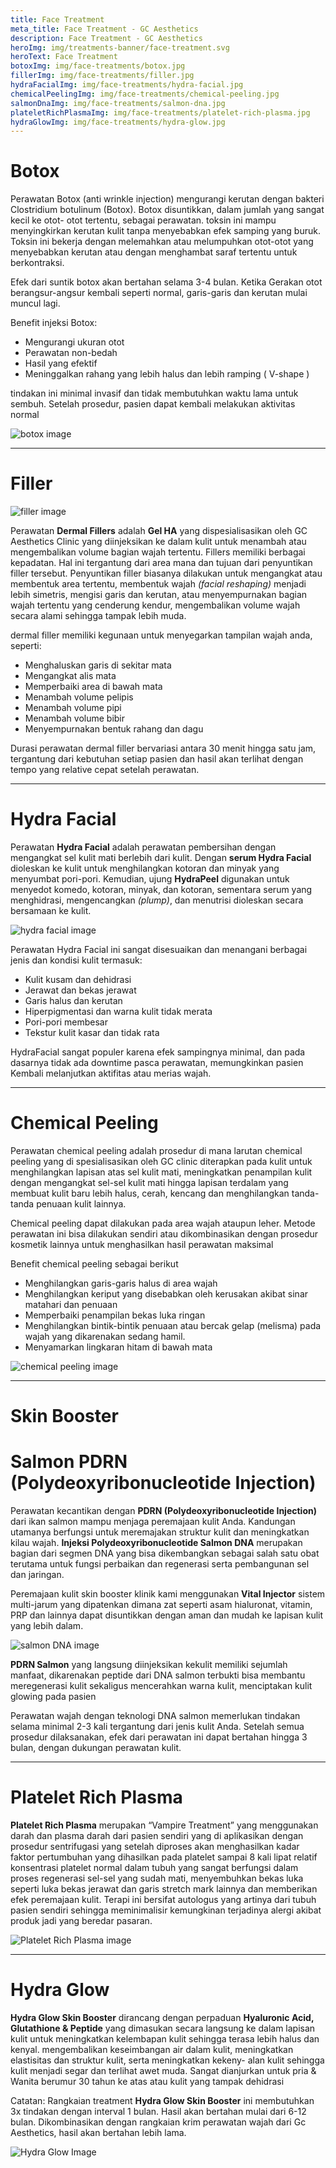 ```yaml
---
title: Face Treatment
meta_title: Face Treatment - GC Aesthetics
description: Face Treatment - GC Aesthetics
heroImg: img/treatments-banner/face-treatment.svg
heroText: Face Treatment
botoxImg: img/face-treatments/botox.jpg
fillerImg: img/face-treatments/filler.jpg
hydraFacialImg: img/face-treatments/hydra-facial.jpg
chemicalPeelingImg: img/face-treatments/chemical-peeling.jpg
salmonDnaImg: img/face-treatments/salmon-dna.jpg
plateletRichPlasmaImg: img/face-treatments/platelet-rich-plasma.jpg
hydraGlowImg: img/face-treatments/hydra-glow.jpg
---
```


<div class="container">

<div class="row mt-4">
<div class="col-12 col-md-6 col-lg-9">

# Botox

Perawatan Botox (anti wrinkle injection) mengurangi kerutan dengan
bakteri Clostridium botulinum (Botox).
Botox disuntikkan, dalam jumlah yang sangat kecil ke otot- otot tertentu,
sebagai perawatan. toksin ini mampu menyingkirkan kerutan kulit tanpa
menyebabkan efek samping yang buruk. Toksin ini bekerja dengan
melemahkan atau melumpuhkan otot-otot yang menyebabkan kerutan atau
dengan menghambat saraf tertentu untuk berkontraksi.

Efek dari suntik botox akan bertahan selama 3-4 bulan. Ketika Gerakan
otot berangsur-angsur kembali seperti normal, garis-garis dan kerutan
mulai muncul lagi.

Benefit injeksi Botox:

- Mengurangi ukuran otot
- Perawatan non-bedah
- Hasil yang efektif
- Meninggalkan rahang yang lebih halus dan lebih ramping ( V-shape )

tindakan ini minimal invasif dan tidak membutuhkan waktu lama untuk
sembuh. Setelah prosedur, pasien dapat kembali melakukan aktivitas
normal

</div>
<div class="col-12 col-md-6 col-lg-3 order-1 order-md-2">

<img :src="botoxImg" class="custom-img w-100 h-100 shadow-sm object-fit-cover" alt="botox image" />

</div>
</div>

---

<div class="row mt-4">

# Filler

<div class="col-12 col-md-6 col-lg-3">

<img :src="fillerImg" class="custom-img w-100 h-100 shadow-sm object-fit-cover" alt="filler image" />

</div>
<div class="col-12 col-md-6 col-lg-9">

Perawatan **Dermal Fillers** adalah **Gel HA** yang dispesialisasikan oleh GC Aesthetics Clinic
yang diinjeksikan ke dalam kulit untuk menambah atau mengembalikan volume
bagian wajah tertentu. Fillers memiliki berbagai kepadatan. Hal ini tergantung
dari area mana dan tujuan dari penyuntikan filler tersebut. Penyuntikan filler
biasanya dilakukan untuk mengangkat atau membentuk area tertentu,
membentuk wajah _(facial reshaping)_ menjadi lebih simetris, mengisi garis dan
kerutan, atau menyempurnakan bagian wajah tertentu yang cenderung kendur,
mengembalikan volume wajah secara alami sehingga tampak lebih muda.

dermal filler memiliki kegunaan untuk menyegarkan tampilan wajah anda,
seperti:

- Menghaluskan garis di sekitar mata
- Mengangkat alis mata
- Memperbaiki area di bawah mata
- Menambah volume pelipis
- Menambah volume pipi
- Menambah volume bibir
- Menyempurnakan bentuk rahang dan dagu

Durasi perawatan dermal filler bervariasi antara 30 menit hingga satu jam,
tergantung dari kebutuhan setiap pasien dan hasil akan terlihat dengan tempo
yang relative cepat setelah perawatan.

</div>
</div>

---

<div class="row mt-4">
<div class="col">

# Hydra Facial

Perawatan **Hydra Facial** adalah perawatan pembersihan dengan mengangkat sel kulit mati berlebih dari kulit. Dengan **serum Hydra
Facial** dioleskan ke kulit untuk menghilangkan kotoran dan minyak yang menyumbat pori-pori. Kemudian, ujung **HydraPeel**
digunakan untuk menyedot komedo, kotoran, minyak, dan kotoran, sementara serum yang menghidrasi, mengencangkan _(plump)_,
dan menutrisi dioleskan secara bersamaan ke kulit.

</div>
</div>

<div class="row mt-2">
<div class="col-12 col-md-6 col-lg-3">
<img :src="hydraFacialImg" class="custom-img w-100 h-100 shadow-sm object-fit-cover" alt="hydra facial image" />
</div>
<div class="col-12 col-md-6 col-lg-9">

Perawatan Hydra Facial ini sangat disesuaikan dan menangani berbagai jenis
dan kondisi kulit termasuk:

- Kulit kusam dan dehidrasi
- Jerawat dan bekas jerawat
- Garis halus dan kerutan
- Hiperpigmentasi dan warna kulit tidak merata
- Pori-pori membesar
- Tekstur kulit kasar dan tidak rata

HydraFacial sangat populer karena efek sampingnya minimal, dan pada
dasarnya tidak ada downtime pasca perawatan, memungkinkan pasien Kembali
melanjutkan aktifitas atau merias wajah.

</div>
</div>

---

<div class="row mt-4">
<div class="col-12 col-md-6 col-lg-9">

# Chemical Peeling

Perawatan chemical peeling adalah prosedur di mana larutan chemical
peeling yang di spesialisasikan oleh GC clinic diterapkan pada kulit untuk
menghilangkan lapisan atas sel kulit mati, meningkatkan penampilan kulit
dengan mengangkat sel-sel kulit mati hingga lapisan terdalam yang
membuat kulit baru lebih halus, cerah, kencang dan menghilangkan
tanda-tanda penuaan kulit lainnya.

Chemical peeling dapat dilakukan pada area wajah ataupun leher. Metode
perawatan ini bisa dilakukan sendiri atau dikombinasikan dengan prosedur
kosmetik lainnya untuk menghasilkan hasil perawatan maksimal

Benefit chemical peeling sebagai berikut

- Menghilangkan garis-garis halus di area wajah
- Menghilangkan keriput yang disebabkan oleh kerusakan akibat sinar matahari dan penuaan
- Memperbaiki penampilan bekas luka ringan
- Menghilangkan bintik-bintik penuaan atau bercak gelap (melisma) pada wajah yang dikarenakan sedang hamil.
- Menyamarkan lingkaran hitam di bawah mata

</div>
<div class="col-12 col-md-6 col-lg-3 order-1 order-md-2">

<img :src="chemicalPeelingImg" class="custom-img w-100 h-100 shadow-sm object-fit-cover" alt="chemical peeling image" />

</div>
</div>

---

<div class="row mt-4">
<div class="col text-center">

# Skin Booster

</div>
</div>

<div class="row mt-4">
<div class="col">

# Salmon PDRN (Polydeoxyribonucleotide Injection)

Perawatan kecantikan dengan **PDRN (Polydeoxyribonucleotide Injection)** dari ikan salmon mampu menjaga peremajaan kulit Anda.
Kandungan utamanya berfungsi untuk meremajakan struktur kulit dan meningkatkan kilau wajah. **Injeksi Polydeoxyribonucleotide
Salmon DNA** merupakan bagian dari segmen DNA yang bisa dikembangkan sebagai salah satu obat terutama untuk fungsi perbaikan dan
regenerasi serta pembangunan sel dan jaringan.

Peremajaan kulit skin booster klinik kami menggunakan **Vital Injector** sistem multi-jarum yang dipatenkan
dimana zat seperti asam hialuronat, vitamin, PRP dan lainnya dapat disuntikkan dengan aman dan mudah ke lapisan kulit yang lebih dalam.

</div>
</div>

<div class="row mt-2">
<div class="col-12 col-md-6 col-lg-3">
    
<img :src="salmonDnaImg" class="custom-img w-100 h-100 shadow-sm object-fit-cover" alt="salmon DNA image" />
    
</div>
<div class="col-12 col-md-6 col-lg-9">

**PDRN Salmon** yang langsung diinjeksikan kekulit memiliki sejumlah manfaat, dikarenakan peptide
dari DNA salmon terbukti bisa membantu meregenerasi kulit sekaligus mencerahkan warna kulit, menciptakan kulit glowing pada pasien

Perawatan wajah dengan teknologi DNA salmon memerlukan tindakan selama minimal 2-3 kali
tergantung dari jenis kulit Anda. Setelah semua prosedur dilaksanakan, efek dari perawatan ini dapat bertahan hingga 3 bulan, dengan dukungan perawatan kulit.

</div>
</div>

---

<div class="row mt-4">
<div class="col-12 col-md-6 col-lg-9">

# Platelet Rich Plasma

**Platelet Rich Plasma** merupakan “Vampire Treatment” yang menggunakan darah dan plasma
darah dari pasien sendiri yang di aplikasikan dengan prosedur sentrifugasi yang setelah diproses
akan menghasilkan kadar faktor pertumbuhan yang dihasilkan pada platelet sampai 8 kali lipat relatif
konsentrasi platelet normal dalam tubuh yang sangat berfungsi dalam proses regenerasi sel-sel yang sudah mati,
menyembuhkan bekas luka seperti luka bekas jerawat dan garis stretch mark lainnya dan memberikan efek peremajaan kulit.
Terapi ini bersifat autologus yang artinya dari tubuh pasien sendiri sehingga meminimalisir kemungkinan terjadinya alergi akibat produk jadi yang beredar pasaran.

</div>
<div class="col-12 col-md-6 col-lg-3 order-1 order-md-2">

<img :src="plateletRichPlasmaImg" class="custom-img w-100 h-100 shadow-sm object-fit-cover" alt="Platelet Rich Plasma image" />

</div>
</div>

---

<div class="row mt-4">
<div class="col-12 col-md-6 col-lg-9">

# Hydra Glow

**Hydra Glow Skin Booster** dirancang dengan perpaduan **Hyaluronic Acid,
Glutathione & Peptide** yang dimasukan secara langsung ke dalam
lapisan kulit untuk meningkatkan kelembapan kulit sehingga terasa
lebih halus dan kenyal. mengembalikan keseimbangan air dalam kulit,
meningkatkan elastisitas dan struktur kulit, serta meningkatkan kekeny-
alan kulit sehingga kulit menjadi segar dan terlihat awet muda. Sangat dianjurkan untuk pria & Wanita berumur 30 tahun ke atas atau kulit yang
tampak dehidrasi

Catatan:
Rangkaian treatment **Hydra Glow Skin Booster** ini membutuhkan 3x tindakan dengan interval 1 bulan.
Hasil akan bertahan mulai dari 6-12 bulan.
Dikombinasikan dengan rangkaian krim perawatan wajah dari Gc Aesthetics, hasil akan bertahan lebih lama.

</div>
<div class="col-12 col-md-6 col-lg-3 order-1 order-md-2">

<img :src="hydraGlowImg" class="custom-img w-100 h-100 shadow-sm object-fit-cover" alt="Hydra Glow Image" />

</div>
</div>

</div>
